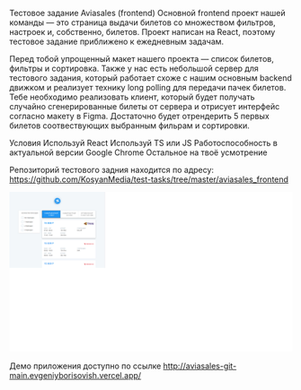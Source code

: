 Тестовое задание Aviasales (frontend)
Основной frontend проект нашей команды — это страница выдачи билетов со множеством фильтров, настроек и, собственно, билетов. Проект написан на React, поэтому тестовое задание приближено к ежедневным задачам.

Перед тобой упрощенный макет нашего проекта — список билетов, фильтры и сортировка. Также у нас есть небольшой сервер для тестового задания, который работает схоже с нашим основным backend движком и реализует технику long polling для передачи пачек билетов. Тебе необходимо реализовать клиент, который будет получать случайно сгенерированные билеты от сервера и отрисует интерфейс согласно макету в Figma. Достаточно будет отрендерить 5 первых билетов соотвествующих выбранным фильрам и сортировки.

Условия
Используй React
Используй TS или JS
Работоспособность в актуальной версии Google Chrome
Остальное на твоё усмотрение

Репозиторий тестового задния находится по адресу: https://github.com/KosyanMedia/test-tasks/tree/master/aviasales_frontend


![Иллюстрация к проекту](https://github.com/EvgeniyBorisovish/-Aviasales/blob/main/%D0%A1%D0%BA%D1%80%D0%B8%D0%BD%D1%88%D0%BE%D1%82%D0%9F%D1%80%D0%B8%D0%BB%D0%BE%D0%B6%D0%B5%D0%BD%D0%B8%D1%8F.png)


Демо приложения доступно по ссылке http://aviasales-git-main.evgeniyborisovish.vercel.app/
